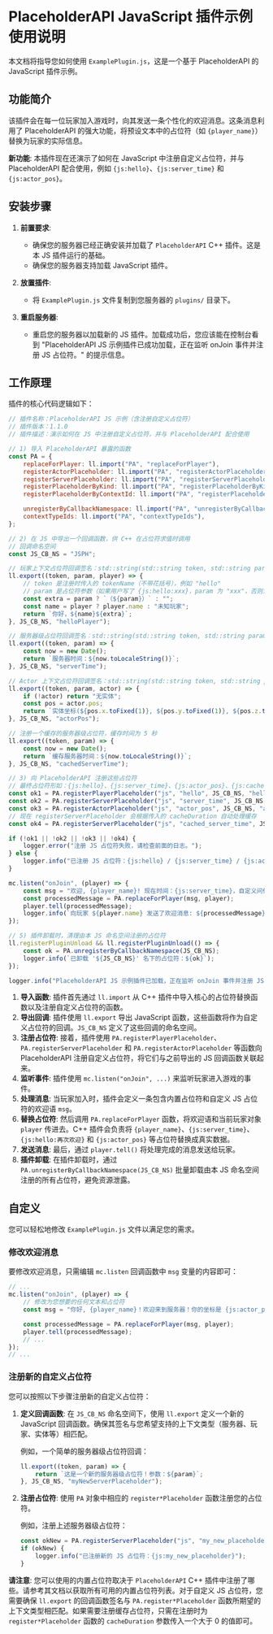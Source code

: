 # PlaceholderAPI JavaScript 插件示例使用说明

本文档将指导您如何使用 `ExamplePlugin.js`，这是一个基于 PlaceholderAPI 的 JavaScript 插件示例。

## 功能简介

该插件会在每一位玩家加入游戏时，向其发送一条个性化的欢迎消息。这条消息利用了 PlaceholderAPI 的强大功能，将预设文本中的占位符（如 `{player_name}`）替换为玩家的实际信息。

**新功能**: 本插件现在还演示了如何在 JavaScript 中注册自定义占位符，并与 PlaceholderAPI 配合使用，例如 `{js:hello}`、`{js:server_time}` 和 `{js:actor_pos}`。

## 安装步骤

1.  **前置要求**:
    *   确保您的服务器已经正确安装并加载了 `PlaceholderAPI` C++ 插件。这是本 JS 插件运行的基础。
    *   确保您的服务器支持加载 JavaScript 插件。

2.  **放置插件**:
    *   将 `ExamplePlugin.js` 文件复制到您服务器的 `plugins/` 目录下。

3.  **重启服务器**:
    *   重启您的服务器以加载新的 JS 插件。加载成功后，您应该能在控制台看到 "PlaceholderAPI JS 示例插件已成功加载，正在监听 onJoin 事件并注册 JS 占位符。" 的提示信息。

## 工作原理

插件的核心代码逻辑如下：

```javascript
// 插件名称：PlaceholderAPI JS 示例（含注册自定义占位符）
// 插件版本：1.1.0
// 插件描述：演示如何在 JS 中注册自定义占位符，并与 PlaceholderAPI 配合使用

// 1) 导入 PlaceholderAPI 暴露的函数
const PA = {
    replaceForPlayer: ll.import("PA", "replaceForPlayer"),
    registerActorPlaceholder: ll.import("PA", "registerActorPlaceholder"),
    registerServerPlaceholder: ll.import("PA", "registerServerPlaceholder"),
    registerPlaceholderByKind: ll.import("PA", "registerPlaceholderByKind"),
    registerPlaceholderByContextId: ll.import("PA", "registerPlaceholderByContextId"),

    unregisterByCallbackNamespace: ll.import("PA", "unregisterByCallbackNamespace"),
    contextTypeIds: ll.import("PA", "contextTypeIds"),
};

// 2) 在 JS 中导出一个回调函数，供 C++ 在占位符求值时调用
// 回调命名空间
const JS_CB_NS = "JSPH";

// 玩家上下文占位符回调签名：std::string(std::string token, std::string param, Player* player)
ll.export((token, param, player) => {
    // token 是注册时传入的 tokenName（不带花括号），例如 "hello"
    // param 是占位符参数（如果用户写了 {js:hello:xxx}，param 为 "xxx"，否则为空字符串）
    const extra = param ? `（${param}）` : "";
    const name = player ? player.name : "未知玩家";
    return `你好，${name}${extra}`;
}, JS_CB_NS, "helloPlayer");

// 服务器级占位符回调签名：std::string(std::string token, std::string param)
ll.export((token, param) => {
    const now = new Date();
    return `服务器时间：${now.toLocaleString()}`;
}, JS_CB_NS, "serverTime");

// Actor 上下文占位符回调签名：std::string(std::string token, std::string param, Actor* actor)
ll.export((token, param, actor) => {
    if (!actor) return "无实体";
    const pos = actor.pos;
    return `实体坐标(${pos.x.toFixed(1)}, ${pos.y.toFixed(1)}, ${pos.z.toFixed(1)})`;
}, JS_CB_NS, "actorPos");

// 注册一个缓存的服务器级占位符，缓存时间为 5 秒
ll.export((token, param) => {
    const now = new Date();
    return `缓存服务器时间：${now.toLocaleString()}`;
}, JS_CB_NS, "cachedServerTime");

// 3) 向 PlaceholderAPI 注册这些占位符
// 最终占位符形如：{js:hello}、{js:server_time}、{js:actor_pos}、{js:cached_server_time}
const ok1 = PA.registerPlayerPlaceholder("js", "hello", JS_CB_NS, "helloPlayer");
const ok2 = PA.registerServerPlaceholder("js", "server_time", JS_CB_NS, "serverTime");
const ok3 = PA.registerActorPlaceholder("js", "actor_pos", JS_CB_NS, "actorPos");
// 现在 registerServerPlaceholder 会根据传入的 cacheDuration 自动处理缓存
const ok4 = PA.registerServerPlaceholder("js", "cached_server_time", JS_CB_NS, "cachedServerTime", 5);

if (!ok1 || !ok2 || !ok3 || !ok4) {
    logger.error("注册 JS 占位符失败，请检查前面的日志。");
} else {
    logger.info("已注册 JS 占位符：{js:hello} / {js:server_time} / {js:actor_pos} / {js:cached_server_time} (缓存)");
}

mc.listen("onJoin", (player) => {
    const msg = "欢迎, {player_name}! 现在时间：{js:server_time}，自定义问候：{js:hello:再次欢迎} {js:actor_pos}，缓存时间：{js:cached_server_time}";
    const processedMessage = PA.replaceForPlayer(msg, player);
    player.tell(processedMessage);
    logger.info(`向玩家 ${player.name} 发送了欢迎消息: ${processedMessage}`);
});

// 5) 插件卸载时，清理由本 JS 命名空间注册的占位符
ll.registerPluginUnload && ll.registerPluginUnload(() => {
    const ok = PA.unregisterByCallbackNamespace(JS_CB_NS);
    logger.info(`已卸载 '${JS_CB_NS}' 名下的占位符：${ok}`);
});

logger.info("PlaceholderAPI JS 示例插件已加载，正在监听 onJoin 事件并注册 JS 占位符。");
```

1.  **导入函数**: 插件首先通过 `ll.import` 从 C++ 插件中导入核心的占位符替换函数以及注册自定义占位符的函数。
2.  **导出回调**: 插件使用 `ll.export` 导出 JavaScript 函数，这些函数将作为自定义占位符的回调。`JS_CB_NS` 定义了这些回调的命名空间。
3.  **注册占位符**: 接着，插件使用 `PA.registerPlayerPlaceholder`、`PA.registerServerPlaceholder` 和 `PA.registerActorPlaceholder` 等函数向 PlaceholderAPI 注册自定义占位符，将它们与之前导出的 JS 回调函数关联起来。
4.  **监听事件**: 插件使用 `mc.listen("onJoin", ...)` 来监听玩家进入游戏的事件。
5.  **处理消息**: 当玩家加入时，插件会定义一条包含内置占位符和自定义 JS 占位符的欢迎语 `msg`。
6.  **替换占位符**: 然后调用 `PA.replaceForPlayer` 函数，将欢迎语和当前玩家对象 `player` 传进去。C++ 插件会负责将 `{player_name}`、`{js:server_time}`、`{js:hello:再次欢迎}` 和 `{js:actor_pos}` 等占位符替换成真实数据。
7.  **发送消息**: 最后，通过 `player.tell()` 将处理完成的消息发送给玩家。
8.  **插件卸载**: 在插件卸载时，通过 `PA.unregisterByCallbackNamespace(JS_CB_NS)` 批量卸载由本 JS 命名空间注册的所有占位符，避免资源泄露。

## 自定义

您可以轻松地修改 `ExamplePlugin.js` 文件以满足您的需求。

### 修改欢迎消息

要修改欢迎消息，只需编辑 `mc.listen` 回调函数中 `msg` 变量的内容即可：

```javascript
// ...
mc.listen("onJoin", (player) => {
    // 修改为您想要的任何文本和占位符
    const msg = "你好, {player_name}！欢迎来到服务器！你的坐标是 {js:actor_pos}。";

    const processedMessage = PA.replaceForPlayer(msg, player);
    player.tell(processedMessage);
    // ...
});
// ...
```

### 注册新的自定义占位符

您可以按照以下步骤注册新的自定义占位符：

1.  **定义回调函数**: 在 `JS_CB_NS` 命名空间下，使用 `ll.export` 定义一个新的 JavaScript 回调函数。确保其签名与您希望支持的上下文类型（服务器、玩家、实体等）相匹配。

    例如，一个简单的服务器级占位符回调：
    ```javascript
    ll.export((token, param) => {
        return `这是一个新的服务器级占位符！参数：${param}`;
    }, JS_CB_NS, "myNewServerPlaceholder");
    ```

2.  **注册占位符**: 使用 `PA` 对象中相应的 `register*Placeholder` 函数注册您的占位符。

    例如，注册上述服务器级占位符：
    ```javascript
    const okNew = PA.registerServerPlaceholder("js", "my_new_placeholder", JS_CB_NS, "myNewServerPlaceholder");
    if (okNew) {
        logger.info("已注册新的 JS 占位符：{js:my_new_placeholder}");
    }
    ```

**请注意**: 您可以使用的内置占位符取决于 `PlaceholderAPI` C++ 插件中注册了哪些。请参考其文档以获取所有可用的内置占位符列表。对于自定义 JS 占位符，您需要确保 `ll.export` 的回调函数签名与 `PA.register*Placeholder` 函数所期望的上下文类型相匹配。如果需要注册缓存占位符，只需在注册时为 `register*Placeholder` 函数的 `cacheDuration` 参数传入一个大于 0 的值即可。
